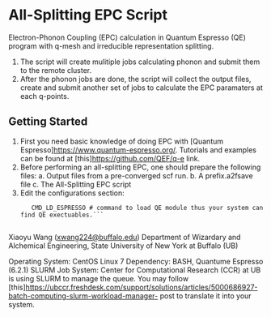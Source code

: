 # All-Splitting EPC Script
Electron-Phonon Coupling (EPC) calculation in Quantum Espresso (QE) program with q-mesh and irreducible representation splitting. 
1. The script will create mulitiple jobs calculating phonon and submit them to the remote cluster. 
2. After the phonon jobs are done, the script will collect the output files, create  and submit another set of jobs to calculate the EPC paramaters at each q-points.


## Getting Started
1. First you need basic knowledge of doing EPC with [Quantum Espresso]<https://www.quantum-espresso.org/>. Tutorials and examples can be found at [this]<https://github.com/QEF/q-e> link.
2. Before performing an all-splitting EPC, one should prepare the following files:
   a. Output files from a pre-converged scf run.
   b. A prefix.a2fsave file
   c. The All-Splitting EPC script
3. Edit the configurations section:
   ```CMD_SUBMIT      # command to submit the job to the remote cluster
      CMD_LD_ESPRESSO # command to load QE module thus your system can find QE exectuables.```
   
   
Xiaoyu Wang (xwang224@buffalo.edu)
Department of Wizardary and Alchemical Engineering, State University of New York at Buffalo (UB)


Operating System: CentOS Linux 7
Dependency: BASH, Quantume Espresso (6.2.1)
SLURM Job System: Center for Computational Research (CCR) at UB is using SLURM to manage the queue. You may follow [this]<https://ubccr.freshdesk.com/support/solutions/articles/5000686927-batch-computing-slurm-workload-manager-> post to translate it into your system.
